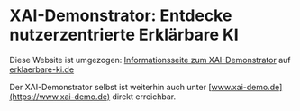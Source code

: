 # XAI-Demonstrator: Entdecke nutzerzentrierte Erklärbare KI

Diese Website ist umgezogen: [Informationsseite zum XAI-Demonstrator](https://www.erklaerbare-ki.de/xai-demonstrator) auf [erklaerbare-ki.de](https://Www.erklaerbare-ki.de)

Der XAI-Demonstrator selbst ist weiterhin auch unter [www.xai-demo.de](https://www.xai-demo.de) direkt erreichbar.
